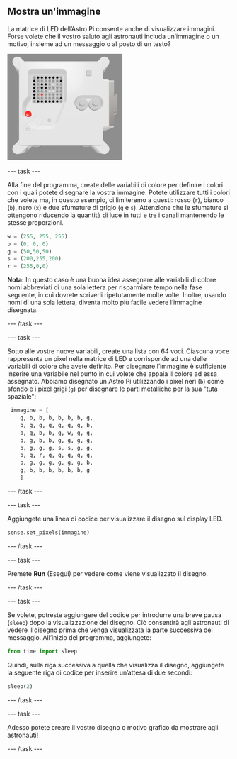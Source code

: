 ## Mostra un'immagine

La matrice di LED dell’Astro Pi consente anche di visualizzare immagini. Forse volete che il vostro saluto agli astronauti includa un’immagine o un motivo, insieme ad un messaggio o al posto di un testo?

![Uno screenshot della finestra dell'emulatore che mostra l'Unità di volo e sulla matrice LED un'immagine dell'Unità di volo stessa](images/fu-pic.png)

--- task ---

Alla fine del programma, create delle variabili di colore per definire i colori con i quali potete disegnare la vostra immagine. Potete utilizzare tutti i colori che volete ma, in questo esempio, ci limiteremo a questi: rosso (`r`), bianco (`b`), nero (`x`) e due sfumature di grigio (`g` e `s`). Attenzione che le sfumature si ottengono riducendo la quantità di luce in tutti e tre i canali mantenendo le stesse proporzioni.

```python
w = (255, 255, 255)
b = (0, 0, 0)
g = (50,50,50)
s = (200,255,200)
r = (255,0,0)
```

**Nota:** In questo caso è una buona idea assegnare alle variabili di colore nomi abbreviati di una sola lettera per risparmiare tempo nella fase seguente, in cui dovrete scriverli ripetutamente molte volte. Inoltre, usando nomi di una sola lettera, diventa molto più facile vedere l’immagine disegnata.

--- /task ---

--- task ---



Sotto alle vostre nuove variabili, create una lista con 64 voci. Ciascuna voce rappresenta un pixel nella matrice di LED e corrisponde ad una delle variabili di colore che avete definito. Per disegnare l’immagine è sufficiente inserire una variabile nel punto in cui volete che appaia il colore ad essa assegnato. Abbiamo disegnato un Astro Pi utilizzando i pixel neri (`b`) come sfondo e i pixel grigi (`g`) per disegnare le parti metalliche per la sua "tuta spaziale":

```python
 immagine = [
    g, b, b, b, b, b, b, g,
    b, g, g, g, g, g, g, b,
    b, g, b, b, g, w, g, g,
    b, g, b, b, g, g, g, g,
    b, g, g, g, s, s, g, g,
    b, g, r, g, g, g, g, g,
    b, g, g, g, g, g, g, b,
    g, b, b, b, b, b, b, g
    ]
```
--- /task ---

--- task ---

Aggiungete una linea di codice per visualizzare il disegno sul display LED.

```python
sense.set_pixels(immagine)
```

--- /task ---

--- task ---

Premete **Run** (Esegui) per vedere come viene visualizzato il disegno.

--- /task ---

--- task ---

Se volete, potreste aggiungere del codice per introdurre una breve pausa (`sleep`) dopo la visualizzazione del disegno. Ciò consentirà agli astronauti di vedere il disegno prima che venga visualizzata la parte successiva del messaggio. All’inizio del programma, aggiungete:

```python
from time import sleep
```

Quindi, sulla riga successiva a quella che visualizza il disegno, aggiungete la seguente riga di codice per inserire un’attesa di due secondi:

```python
sleep(2)
```

--- /task ---

--- task ---

Adesso potete creare il vostro disegno o motivo grafico da mostrare agli astronauti!

--- /task ---
